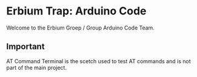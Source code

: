# Erbium Trap: Arduino Code
Welcome to the Erbium Groep / Group Arduino Code Team. 

## Important
AT Command Terminal is the scetch used to test AT commands and is not part of the main project.